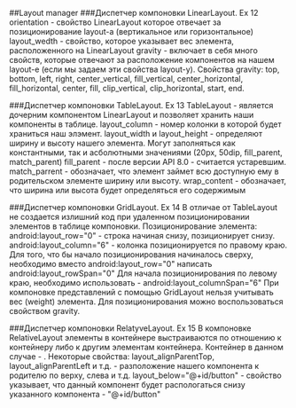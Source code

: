 ##Layout manager
###Диспетчер компоновки LinearLayout. Ex 12
orientation - свойство LinearLayout которое отвечает за позиционирование layout-а (вертикальное или горизонтальное)
layout_wedth - свойство, которое указывает вес элемента, расположенного на LinearLayout
gravity - включает в себя много свойств, которые отвечают за расположение компонентов на нашем layout-е (если мы задаем эти свойства layout-у). Свойства gravity: top, bottom, left, right, center_vertical, fill_vertical, center_horizontal, fill_horizontal, center, fill, clip_vertical, clip_horizontal, start, end.

###Диспетчер компоновки TableLayout. Ex 13
TableLayout - является дочерним компонентом LinearLayout и позволяет хранить наши компоненты в таблице.
layout_column - номер колонки в которой будет храниться наш элэмент.
layout_width и layout_height - определяют ширину и высоту нашего элемента. Могут заполняться как константными, так и асболютными значениями (20px, 50dip, fill_parent, match_parent)
fill_parent - после версии API 8.0 - считается устаревшим.
match_parrent - обозначает, что элемент займет всю доступную ему в родительском элементе ширину или высоту.
wrap_content - обозначает, что ширина или высота будет определяться его содержимым

###Диспетчер компоновки GridLayout. Ex 14
В отличае от TableLayout не создается излишний код при удаленном позиционировании элементов в таблице компоновки.
Позиционирование элемента:
android:layout_row="0" - строка начиная снизу, позиционирует снизу.
android:layout_column="6" - колонка позиционируется по правому краю.
Для того, что бы начало позиционирования начиналось сверху, необходимо вместо android:layout_row="0" написать android:layout_rowSpan="0"
Для начала позиционирования по левому краю, необходимо использовать - android:layout_columnSpan="6"
При компоновке представлений c помощью GridLayout нельзя учитывать вес (weight) элемента. Для позиционирования можно воспользоваться свойством gravity.

###Диспетчер компоновки RelatyveLayout. Ex 15
В компоновке RelativeLayout элементы в контейнере выстраиваются по отношению к контейнеру либо к другим элементам контейнера. Контейнер в данном случае - <RelativLayout></relativeLayout>.
Некоторые свойства:
layout_alignParentTop, layout_alignParentLeft и т.д. - разположение нашего компонента к родителю по верху, слева и т.д.
layout_below="@+id/button" - свойство указывает, что данный компонент будет распологаться снизу указанного компонента - "@+id/button"